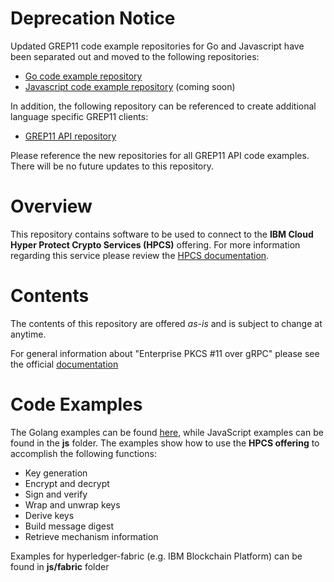 
# Deprecation Notice
Updated GREP11 code example repositories for Go and Javascript have been separated out and moved to the following repositories:
- [Go code example repository](https://github.com/IBM-Cloud/hpcs-grep11-go)
- [Javascript code example repository](https://github.com/IBM-Cloud/hpcs-grep11-js)  (coming soon)

In addition, the following repository can be referenced to create additional language specific GREP11 clients:
- [GREP11 API repository](https://github.com/IBM-Cloud/hpcs-grep11)

Please reference the new repositories for all GREP11 API code examples. There will be no future updates to this repository.
# Overview

This repository contains software to be used to connect to the **IBM Cloud Hyper Protect Crypto Services (HPCS)**  offering. For more information regarding this service please review the [HPCS documentation](https://cloud.ibm.com/docs/services/hs-crypto?topic=hs-crypto-get-started).

# Contents

The contents of this repository are offered *as-is* and is subject to change at anytime.

For general information about "Enterprise PKCS #11 over gRPC" please see the official [documentation](https://cloud.ibm.com/docs/services/hs-crypto?topic=hs-crypto-enterprise_PKCS11_overview#grep11_intro)

# Code Examples

The Golang examples can be found [here](golang/README.md), while JavaScript examples can be found in the **js** folder. The examples show how to use the **HPCS offering** to accomplish the following functions:

* Key generation
* Encrypt and decrypt
* Sign and verify
* Wrap and unwrap keys
* Derive keys
* Build message digest
* Retrieve mechanism information

Examples for hyperledger-fabric (e.g. IBM Blockchain Platform) can be found in **js/fabric** folder

